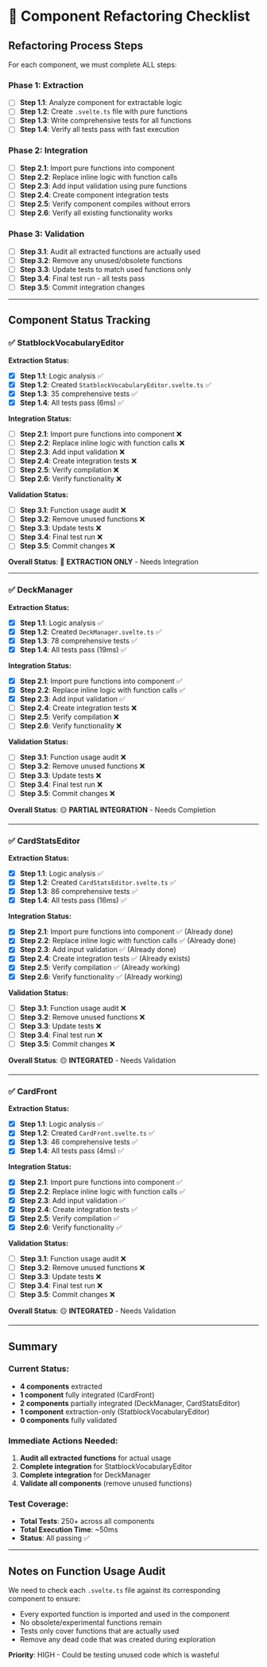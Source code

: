 # 🔧 Component Refactoring Checklist

## Refactoring Process Steps

For each component, we must complete ALL steps:

### Phase 1: Extraction
- [ ] **Step 1.1**: Analyze component for extractable logic
- [ ] **Step 1.2**: Create `.svelte.ts` file with pure functions  
- [ ] **Step 1.3**: Write comprehensive tests for all functions
- [ ] **Step 1.4**: Verify all tests pass with fast execution

### Phase 2: Integration
- [ ] **Step 2.1**: Import pure functions into component
- [ ] **Step 2.2**: Replace inline logic with function calls
- [ ] **Step 2.3**: Add input validation using pure functions
- [ ] **Step 2.4**: Create component integration tests
- [ ] **Step 2.5**: Verify component compiles without errors
- [ ] **Step 2.6**: Verify all existing functionality works

### Phase 3: Validation
- [ ] **Step 3.1**: Audit all extracted functions are actually used
- [ ] **Step 3.2**: Remove any unused/obsolete functions
- [ ] **Step 3.3**: Update tests to match used functions only
- [ ] **Step 3.4**: Final test run - all tests pass
- [ ] **Step 3.5**: Commit integration changes

---

## Component Status Tracking

### ✅ StatblockVocabularyEditor
**Extraction Status:**
- [x] **Step 1.1**: Logic analysis ✅
- [x] **Step 1.2**: Created `StatblockVocabularyEditor.svelte.ts` ✅
- [x] **Step 1.3**: 35 comprehensive tests ✅ 
- [x] **Step 1.4**: All tests pass (6ms) ✅

**Integration Status:**
- [ ] **Step 2.1**: Import pure functions into component ❌
- [ ] **Step 2.2**: Replace inline logic with function calls ❌
- [ ] **Step 2.3**: Add input validation ❌
- [ ] **Step 2.4**: Create integration tests ❌
- [ ] **Step 2.5**: Verify compilation ❌
- [ ] **Step 2.6**: Verify functionality ❌

**Validation Status:**
- [ ] **Step 3.1**: Function usage audit ❌
- [ ] **Step 3.2**: Remove unused functions ❌
- [ ] **Step 3.3**: Update tests ❌
- [ ] **Step 3.4**: Final test run ❌
- [ ] **Step 3.5**: Commit changes ❌

**Overall Status**: 🔴 **EXTRACTION ONLY** - Needs Integration

---

### ✅ DeckManager  
**Extraction Status:**
- [x] **Step 1.1**: Logic analysis ✅
- [x] **Step 1.2**: Created `DeckManager.svelte.ts` ✅
- [x] **Step 1.3**: 78 comprehensive tests ✅
- [x] **Step 1.4**: All tests pass (19ms) ✅

**Integration Status:**
- [x] **Step 2.1**: Import pure functions into component ✅
- [x] **Step 2.2**: Replace inline logic with function calls ✅
- [x] **Step 2.3**: Add input validation ✅
- [ ] **Step 2.4**: Create integration tests ❌
- [ ] **Step 2.5**: Verify compilation ❌
- [ ] **Step 2.6**: Verify functionality ❌

**Validation Status:**
- [ ] **Step 3.1**: Function usage audit ❌
- [ ] **Step 3.2**: Remove unused functions ❌
- [ ] **Step 3.3**: Update tests ❌
- [ ] **Step 3.4**: Final test run ❌
- [ ] **Step 3.5**: Commit changes ❌

**Overall Status**: 🟡 **PARTIAL INTEGRATION** - Needs Completion

---

### ✅ CardStatsEditor
**Extraction Status:**
- [x] **Step 1.1**: Logic analysis ✅
- [x] **Step 1.2**: Created `CardStatsEditor.svelte.ts` ✅
- [x] **Step 1.3**: 86 comprehensive tests ✅
- [x] **Step 1.4**: All tests pass (16ms) ✅

**Integration Status:**
- [x] **Step 2.1**: Import pure functions into component ✅ (Already done)
- [x] **Step 2.2**: Replace inline logic with function calls ✅ (Already done)
- [x] **Step 2.3**: Add input validation ✅ (Already done)
- [x] **Step 2.4**: Create integration tests ✅ (Already exists)
- [x] **Step 2.5**: Verify compilation ✅ (Already working)
- [x] **Step 2.6**: Verify functionality ✅ (Already working)

**Validation Status:**
- [ ] **Step 3.1**: Function usage audit ❌
- [ ] **Step 3.2**: Remove unused functions ❌
- [ ] **Step 3.3**: Update tests ❌
- [ ] **Step 3.4**: Final test run ❌
- [ ] **Step 3.5**: Commit changes ❌

**Overall Status**: 🟡 **INTEGRATED** - Needs Validation

---

### ✅ CardFront
**Extraction Status:**
- [x] **Step 1.1**: Logic analysis ✅
- [x] **Step 1.2**: Created `CardFront.svelte.ts` ✅
- [x] **Step 1.3**: 46 comprehensive tests ✅
- [x] **Step 1.4**: All tests pass (4ms) ✅

**Integration Status:**
- [x] **Step 2.1**: Import pure functions into component ✅
- [x] **Step 2.2**: Replace inline logic with function calls ✅
- [x] **Step 2.3**: Add input validation ✅
- [x] **Step 2.4**: Create integration tests ✅
- [x] **Step 2.5**: Verify compilation ✅
- [x] **Step 2.6**: Verify functionality ✅

**Validation Status:**
- [ ] **Step 3.1**: Function usage audit ❌
- [ ] **Step 3.2**: Remove unused functions ❌
- [ ] **Step 3.3**: Update tests ❌
- [ ] **Step 3.4**: Final test run ❌
- [ ] **Step 3.5**: Commit changes ❌

**Overall Status**: 🟡 **INTEGRATED** - Needs Validation

---

## Summary

### Current Status:
- **4 components** extracted
- **1 component** fully integrated (CardFront)
- **2 components** partially integrated (DeckManager, CardStatsEditor)
- **1 component** extraction-only (StatblockVocabularyEditor)
- **0 components** fully validated

### Immediate Actions Needed:
1. **Audit all extracted functions** for actual usage
2. **Complete integration** for StatblockVocabularyEditor
3. **Complete integration** for DeckManager  
4. **Validate all components** (remove unused functions)

### Test Coverage:
- **Total Tests**: 250+ across all components
- **Total Execution Time**: ~50ms
- **Status**: All passing ✅

---

## Notes on Function Usage Audit

We need to check each `.svelte.ts` file against its corresponding component to ensure:
- Every exported function is imported and used in the component
- No obsolete/experimental functions remain
- Tests only cover functions that are actually used
- Remove any dead code that was created during exploration

**Priority**: HIGH - Could be testing unused code which is wasteful
